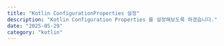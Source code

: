 ```yaml
---
title: "Kotlin ConfigurationProperties 설정"
description: "Kotlin Configuration Properties 를 설정해보도록 하겠습니다."
date: "2025-05-29"
category: "kotlin"
---
```


